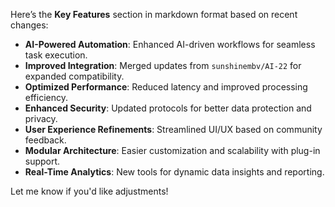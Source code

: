 Here’s the **Key Features** section in markdown format based on recent changes:  

- **AI-Powered Automation**: Enhanced AI-driven workflows for seamless task execution.  
- **Improved Integration**: Merged updates from `sunshinembv/AI-22` for expanded compatibility.  
- **Optimized Performance**: Reduced latency and improved processing efficiency.  
- **Enhanced Security**: Updated protocols for better data protection and privacy.  
- **User Experience Refinements**: Streamlined UI/UX based on community feedback.  
- **Modular Architecture**: Easier customization and scalability with plug-in support.  
- **Real-Time Analytics**: New tools for dynamic data insights and reporting.  

Let me know if you'd like adjustments!
